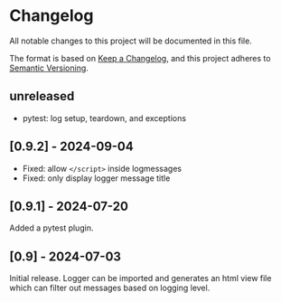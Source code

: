 # Changelog

All notable changes to this project will be documented in this file.

The format is based on [Keep a Changelog](https://keepachangelog.com/en/1.0.0/),
and this project adheres to [Semantic Versioning](https://semver.org/spec/v2.0.0.html).

## unreleased

 + pytest: log setup, teardown, and exceptions

## [0.9.2] - 2024-09-04

 * Fixed: allow `</script>` inside logmessages
 * Fixed: only display logger message title

## [0.9.1] - 2024-07-20

Added a pytest plugin.

## [0.9] - 2024-07-03

Initial release. Logger can be imported and generates an html view file which can filter out messages based on logging level.